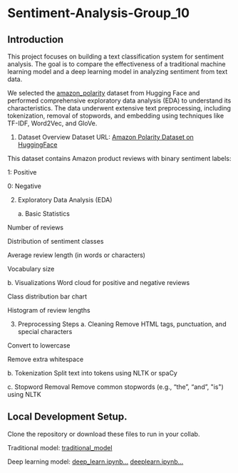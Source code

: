 # Sentiment-Analysis-Group_10

## Introduction

This project focuses on building a text classification system for sentiment analysis. The goal is to compare the effectiveness of a traditional machine learning model and a deep learning model in analyzing sentiment from text data.

We selected the [amazon_polarity](https://huggingface.co/datasets/fancyzhx/amazon_polarity) dataset from Hugging Face and performed comprehensive exploratory data analysis (EDA) to understand its characteristics. The data underwent extensive text preprocessing, including tokenization, removal of stopwords, and embedding using techniques like TF-IDF, Word2Vec, and GloVe.

1. Dataset Overview
Dataset URL: [Amazon Polarity Dataset on HuggingFace](https://huggingface.co/datasets/fancyzhx/amazon_polarity)

This dataset contains Amazon product reviews with binary sentiment labels:

1: Positive

0: Negative

2. Exploratory Data Analysis (EDA)

   a. Basic Statistics
   
Number of reviews

Distribution of sentiment classes

Average review length (in words or characters)

Vocabulary size

b. Visualizations
Word cloud for positive and negative reviews

Class distribution bar chart

Histogram of review lengths

3. Preprocessing Steps
a. Cleaning
Remove HTML tags, punctuation, and special characters

Convert to lowercase

Remove extra whitespace

b. Tokenization
Split text into tokens using NLTK or spaCy

c. Stopword Removal
Remove common stopwords (e.g., “the”, “and”, "is") using NLTK
 

## Local Development Setup.

Clone the repository or download these files to run in your collab.

Traditional model: [traditional_model](https://colab.research.google.com/github/RainiBenaiah/Sentiment-Analysis-Group_10/blob/main/sentiment_analysis_traditional_modelGP10.ipynb)

Deep learning model: [deep_learn.ipynb…](https://colab.research.google.com/drive/1Sg1euYF2ozZi7yL7EDe9qox9dKUqdDYN?usp=sharing&authuser=1)
                     [deeplearn.ipynb…](https://colab.research.google.com/drive/1ezM9LVOnaWCyarRsSlDfLq7LuVJVd0IA?usp=sharing)
                     


